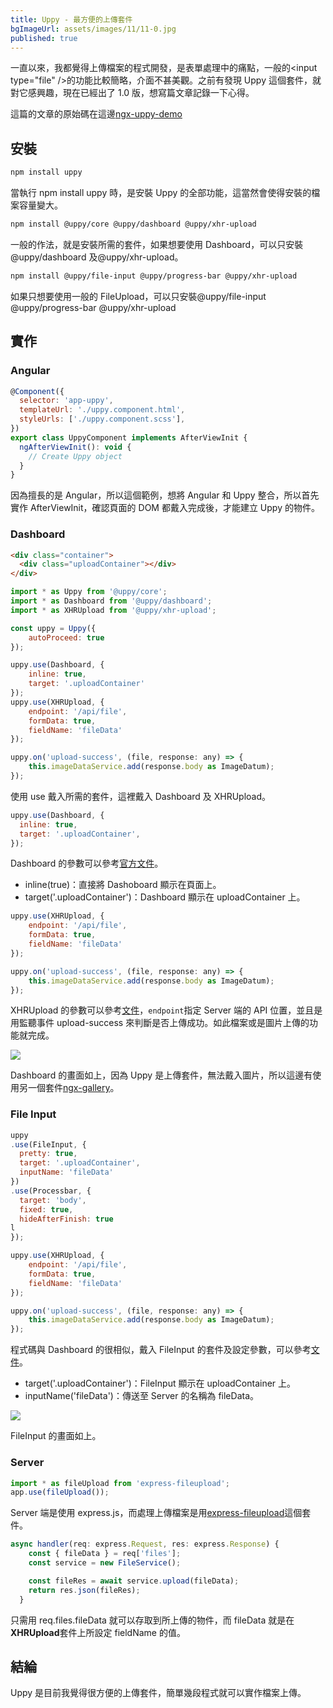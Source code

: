 ```yaml
---
title: Uppy - 最方便的上傳套件
bgImageUrl: assets/images/11/11-0.jpg
published: true
---
```


一直以來，我都覺得上傳檔案的程式開發，是表單處理中的痛點，一般的&lt;input type="file" />的功能比較簡略，介面不甚美觀。之前有發現 Uppy 這個套件，就對它感興趣，現在已經出了 1.0 版，想寫篇文章記錄一下心得。

這篇的文章的原始碼在這邊[ngx-uppy-demo](https://github.com/thomascsd/ngx-uppy-demo)

## 安裝

```sh
npm install uppy
```

當執行 npm install uppy 時，是安裝 Uppy 的全部功能，這當然會使得安裝的檔案容量變大。

```sh
npm install @uppy/core @uppy/dashboard @uppy/xhr-upload
```

一般的作法，就是安裝所需的套件，如果想要使用 Dashboard，可以只安裝@uppy/dashboard 及@uppy/xhr-upload。

```sh
npm install @uppy/file-input @uppy/progress-bar @uppy/xhr-upload
```

如果只想要使用一般的 FileUpload，可以只安裝@uppy/file-input @uppy/progress-bar @uppy/xhr-upload

## 實作

### Angular

```javascript
@Component({
  selector: 'app-uppy',
  templateUrl: './uppy.component.html',
  styleUrls: ['./uppy.component.scss'],
})
export class UppyComponent implements AfterViewInit {
  ngAfterViewInit(): void {
    // Create Uppy object
  }
}
```

因為擅長的是 Angular，所以這個範例，想將 Angular 和 Uppy 整合，所以首先實作 AfterViewInit，確認頁面的 DOM 都戴入完成後，才能建立 Uppy 的物件。

### Dashboard

```html
<div class="container">
  <div class="uploadContainer"></div>
</div>
```

```javascript
import * as Uppy from '@uppy/core';
import * as Dashboard from '@uppy/dashboard';
import * as XHRUpload from '@uppy/xhr-upload';

const uppy = Uppy({
    autoProceed: true
});

uppy.use(Dashboard, {
    inline: true,
    target: '.uploadContainer'
});
uppy.use(XHRUpload, {
    endpoint: '/api/file',
    formData: true,
    fieldName: 'fileData'
});

uppy.on('upload-success', (file, response: any) => {
    this.imageDataService.add(response.body as ImageDatum);
});
```

使用 use 戴入所需的套件，這裡戴入 Dashboard 及 XHRUpload。

```javascript
uppy.use(Dashboard, {
  inline: true,
  target: '.uploadContainer',
});
```

Dashboard 的參數可以參考[官方文件](https://uppy.io/docs/dashboard/)。

- inline(true)：直接將 Dashoboard 顯示在頁面上。
- target('.uploadContainer')：Dashboard 顯示在 uploadContainer 上。

```javascript
uppy.use(XHRUpload, {
    endpoint: '/api/file',
    formData: true,
    fieldName: 'fileData'
});

uppy.on('upload-success', (file, response: any) => {
    this.imageDataService.add(response.body as ImageDatum);
});
```

XHRUpload 的參數可以參考[文件](https://uppy.io/docs/xhr-upload/)，`endpoint`指定 Server 端的 API 位置，並且是用監聽事件 upload-success 來判斷是否上傳成功。如此檔案或是圖片上傳的功能就完成。

<img class="img-fluid" src="assets/images/11/11-1.png">

Dashboard 的畫面如上，因為 Uppy 是上傳套件，無法戴入圖片，所以這邊有使用另一個套件[ngx-gallery](https://github.com/MurhafSousli/ngx-gallery)。

### File Input

```javascript
uppy
.use(FileInput, {
  pretty: true,
  target: '.uploadContainer',
  inputName: 'fileData'
})
.use(Processbar, {
  target: 'body',
  fixed: true,
  hideAfterFinish: true
l
});

uppy.use(XHRUpload, {
    endpoint: '/api/file',
    formData: true,
    fieldName: 'fileData'
});

uppy.on('upload-success', (file, response: any) => {
    this.imageDataService.add(response.body as ImageDatum);
});
```

程式碼與 Dashboard 的很相似，戴入 FileInput 的套件及設定參數，可以參考[文件](https://uppy.io/docs/file-input/)。

- target('.uploadContainer')：FileInput 顯示在 uploadContainer 上。
- inputName('fileData')：傳送至 Server 的名稱為 fileData。

<img class="img-fluid" src="assets/images/11/11-2.png">

FileInput 的畫面如上。

### Server

```javascript
import * as fileUpload from 'express-fileupload';
app.use(fileUpload());
```

Server 端是使用 express.js，而處理上傳檔案是用[express-fileupload](https://github.com/richardgirges/express-fileupload)這個套件。

```javascript
async handler(req: express.Request, res: express.Response) {
    const { fileData } = req['files'];
    const service = new FileService();

    const fileRes = await service.upload(fileData);
    return res.json(fileRes);
  }
```

只需用 req.files.fileData 就可以存取到所上傳的物件，而 fileData 就是在**XHRUpload**套件上所設定 fieldName 的值。

## 結綸

Uppy 是目前我覺得很方便的上傳套件，簡單幾段程式就可以實作檔案上傳。
